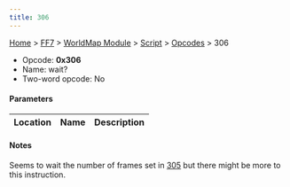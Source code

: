 ```yaml
---
title: 306
---
```


[Home](/Main%20Page.md) > [FF7](/FF7.md) > [WorldMap Module](/FF7/WorldMap%20Module.md) > [Script](/FF7/WorldMap%20Module/Script.md) > [Opcodes](/FF7/WorldMap%20Module/Script/Opcodes.md) > 306

-   Opcode: **0x306**
-   Name: wait?
-   Two-word opcode: No

#### Parameters

| Location | Name | Description |
|:--------:|:----:|:-----------:|

#### Notes

Seems to wait the number of frames set in [305][] but there might be
more to this instruction.

  [305]: /FF7/WorldMap%20Module/Script/Opcodes/305.md "wikilink"
